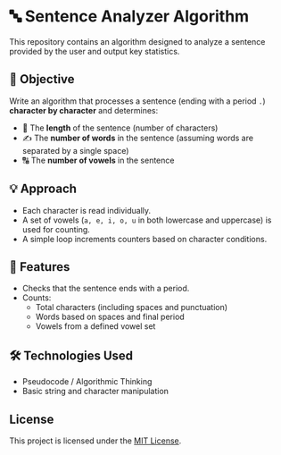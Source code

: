 # 🔤 Sentence Analyzer Algorithm

This repository contains an algorithm designed to analyze a sentence provided by the user and output key statistics.

## 📌 Objective

Write an algorithm that processes a sentence (ending with a period `.`) **character by character** and determines:

- 📏 The **length** of the sentence (number of characters)
- ✍️ The **number of words** in the sentence (assuming words are separated by a single space)
- 🔠 The **number of vowels** in the sentence

## 💡 Approach

- Each character is read individually.
- A set of vowels (`a, e, i, o, u` in both lowercase and uppercase) is used for counting.
- A simple loop increments counters based on character conditions.

## 📂 Features

- Checks that the sentence ends with a period.
- Counts:
  - Total characters (including spaces and punctuation)
  - Words based on spaces and final period
  - Vowels from a defined vowel set


## 🛠 Technologies Used
- Pseudocode / Algorithmic Thinking
- Basic string and character manipulation

## License

This project is licensed under the [MIT License](LICENSE).
